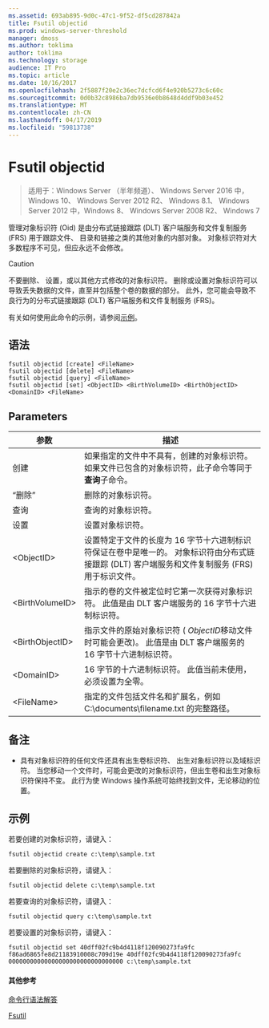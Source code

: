 ```yaml
---
ms.assetid: 693ab895-9d0c-47c1-9f52-df5cd287842a
title: Fsutil objectid
ms.prod: windows-server-threshold
manager: dmoss
ms.author: toklima
author: toklima
ms.technology: storage
audience: IT Pro
ms.topic: article
ms.date: 10/16/2017
ms.openlocfilehash: 2f5887f20e2c36ec7dcfcd6f4e920b5273c6c60c
ms.sourcegitcommit: 0d0b32c8986ba7db9536e0b8648d4ddf9b03e452
ms.translationtype: MT
ms.contentlocale: zh-CN
ms.lasthandoff: 04/17/2019
ms.locfileid: "59813738"
---
```

# <a name="fsutil-objectid"></a>Fsutil objectid
>适用于：Windows Server （半年频道）、 Windows Server 2016 中，Windows 10、 Windows Server 2012 R2、 Windows 8.1、 Windows Server 2012 中，Windows 8、 Windows Server 2008 R2、 Windows 7

管理对象标识符 (Oid) 是由分布式链接跟踪 (DLT) 客户端服务和文件复制服务 (FRS) 用于跟踪文件、 目录和链接之类的其他对象的内部对象。 对象标识符对大多数程序不可见，但应永远不会修改。

> [!CAUTION]
> 不要删除、 设置，或以其他方式修改的对象标识符。 删除或设置对象标识符可以导致丢失数据的文件，直至并包括整个卷的数据的部分。 此外，您可能会导致不良行为的分布式链接跟踪 (DLT) 客户端服务和文件复制服务 (FRS)。

有关如何使用此命令的示例，请参阅[示例](#BKMK_examples)。

## <a name="syntax"></a>语法

```
fsutil objectid [create] <FileName>
fsutil objectid [delete] <FileName>
fsutil objectid [query] <FileName>
fsutil objectid [set] <ObjectID> <BirthVolumeID> <BirthObjectID> <DomainID> <FileName>
```

## <a name="parameters"></a>Parameters

|参数|描述|
|-------------|---------------|
|创建|如果指定的文件中不具有，创建的对象标识符。 如果文件已包含的对象标识符，此子命令等同于**查询**子命令。|
|“删除”|删除的对象标识符。|
|查询|查询的对象标识符。|
|设置|设置对象标识符。|
|\<ObjectID>|设置特定于文件的长度为 16 字节十六进制标识符保证在卷中是唯一的。 对象标识符由分布式链接跟踪 (DLT) 客户端服务和文件复制服务 (FRS) 用于标识文件。|
|\<BirthVolumeID>|指示的卷的文件被定位时它第一次获得对象标识符。 此值是由 DLT 客户端服务的 16 字节十六进制标识符。|
|\<BirthObjectID>|指示文件的原始对象标识符 ( *ObjectID*移动文件时可能会更改)。 此值是由 DLT 客户端服务的 16 字节十六进制标识符。|
|\<DomainID>|16 字节的十六进制标识符。 此值当前未使用，必须设置为全零。|
|\<FileName>|指定的文件包括文件名和扩展名，例如 C:\documents\filename.txt 的完整路径。|

## <a name="remarks"></a>备注

-   具有对象标识符的任何文件还具有出生卷标识符、 出生对象标识符以及域标识符。 当您移动一个文件时，可能会更改的对象标识符，但出生卷和出生对象标识符保持不变。 此行为使 Windows 操作系统可始终找到文件，无论移动的位置。

## <a name="BKMK_examples"></a>示例
若要创建的对象标识符，请键入：

`fsutil objectid create c:\temp\sample.txt`

若要删除的对象标识符，请键入：

`fsutil objectid delete c:\temp\sample.txt`

若要查询的对象标识符，请键入：

`fsutil objectid query c:\temp\sample.txt`

若要设置的对象标识符，请键入：

`fsutil objectid set 40dff02fc9b4d4118f120090273fa9fc f86ad6865fe8d21183910008c709d19e 40dff02fc9b4d4118f120090273fa9fc 00000000000000000000000000000000 c:\temp\sample.txt`

#### <a name="additional-references"></a>其他参考
[命令行语法解答](Command-Line-Syntax-Key.md)

[Fsutil](Fsutil.md)


